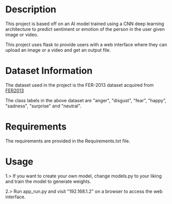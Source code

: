 # Description
This project is based off on an AI model trained using a CNN deep learning architecture to predict sentiment or emotion of the person in the user given image or video.

This project uses flask to provide users with a web interface where they can upload an image or a video and get an output file.

# Dataset Information
The dataset used in the project is the FER-2013 dataset acquired from [FER2013](https://www.kaggle.com/c/challenges-in-representation-learning-facial-expression-recognition-challenge/data)

The class labels in the above dataset are "anger", "disgust", "fear", "happy", "sadness", "surprise" and "neutral".


# Requirements

The requirements are provided in the Requirements.txt file.


# Usage
1.> If you want to create your own model, change models.py to your liking and train the model to generate weights.
				 
2.> Run app_run.py and visit "192.168.1.2" on a browser to access the web interface.
